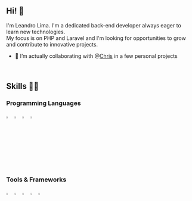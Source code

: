 ## Hi! 👋
I'm Leandro Lima. I'm a dedicated back-end developer always eager to learn new technologies.</br>
My focus is on PHP and Laravel and I'm looking for opportunities to grow and contribute to innovative projects.

- 👯 I’m actually collaborating with @<a href="https://github.com/valentim-debora">Chris</a> in a few personal projects
</br>

## Skills 👨‍💻
### Programming Languages
<div>
  <img width="3.5%" src="https://cdn.jsdelivr.net/gh/devicons/devicon@latest/icons/html5/html5-original.svg" />
  <img width="3.5%" src="https://cdn.jsdelivr.net/gh/devicons/devicon@latest/icons/css3/css3-original.svg" />
  <img width="3.5%" src="https://cdn.jsdelivr.net/gh/devicons/devicon@latest/icons/javascript/javascript-original.svg" />
  <img width="3.5%" src="https://cdn.jsdelivr.net/gh/devicons/devicon@latest/icons/php/php-original.svg" />
</div>

### Tools & Frameworks
<div>
  <img width="3.5%" src="https://cdn.jsdelivr.net/gh/devicons/devicon@latest/icons/mysql/mysql-original.svg" />
  <img width="3.5%" src="https://cdn.jsdelivr.net/gh/devicons/devicon@latest/icons/vscode/vscode-original.svg" />
  <img width="3.5%" src="https://cdn.jsdelivr.net/gh/devicons/devicon@latest/icons/git/git-original.svg" />
  <img width="3.5%" src="https://cdn.jsdelivr.net/gh/devicons/devicon@latest/icons/github/github-original.svg" />
  <img width="3.5%" src="https://cdn.jsdelivr.net/gh/devicons/devicon@latest/icons/laravel/laravel-original.svg" />          
</div>


<!--
**liornes/liornes** is a ✨ _special_ ✨ repository because its `README.md` (this file) appears on your GitHub profile.

Here are some ideas to get you started:

- 🔭 I’m currently working on ...
- 🌱 I’m currently learning ...
- 👯 I’m looking to collaborate on ...
- 🤔 I’m looking for help with ...
- 💬 Ask me about ...
- 📫 How to reach me: ...
- 😄 Pronouns: ...
- ⚡ Fun fact: ...
-->
